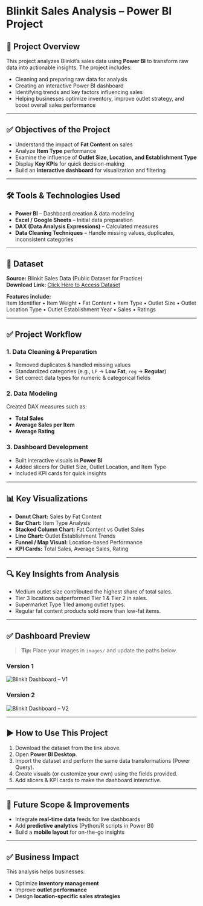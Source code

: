# Blinkit Sales Analysis – Power BI Project

## 📌 Project Overview
This project analyzes Blinkit’s sales data using **Power BI** to transform raw data into actionable insights. The project includes:

- Cleaning and preparing raw data for analysis  
- Creating an interactive Power BI dashboard  
- Identifying trends and key factors influencing sales  
- Helping businesses optimize inventory, improve outlet strategy, and boost overall sales performance  

---

## ✅ Objectives of the Project
- Understand the impact of **Fat Content** on sales  
- Analyze **Item Type** performance  
- Examine the influence of **Outlet Size, Location, and Establishment Type**  
- Display **Key KPIs** for quick decision-making  
- Build an **interactive dashboard** for visualization and filtering  

---

## 🛠 Tools & Technologies Used
- **Power BI** – Dashboard creation & data modeling  
- **Excel / Google Sheets** – Initial data preparation  
- **DAX (Data Analysis Expressions)** – Calculated measures  
- **Data Cleaning Techniques** – Handle missing values, duplicates, inconsistent categories  

---

## 📂 Dataset
**Source:** Blinkit Sales Data (Public Dataset for Practice)  
**Download Link:** [Click Here to Access Dataset](https://docs.google.com/spreadsheets/d/1tdF_beuexr4n46cuZY8P-b8JCCYN-SNZ/edit?usp=drive_link&ouid=117842195454125624716&rtpof=true&sd=true)

**Features include:**  
Item Identifier • Item Weight • Fat Content • Item Type • Outlet Size • Outlet Location Type • Outlet Establishment Year • Sales • Ratings

---

## ✅ Project Workflow

### 1. Data Cleaning & Preparation
- Removed duplicates & handled missing values  
- Standardized categories (e.g., `LF` → **Low Fat**, `reg` → **Regular**)  
- Set correct data types for numeric & categorical fields  

### 2. Data Modeling
Created DAX measures such as:  
- **Total Sales**  
- **Average Sales per Item**  
- **Average Rating**  

### 3. Dashboard Development
- Built interactive visuals in **Power BI**  
- Added slicers for Outlet Size, Outlet Location, and Item Type  
- Included KPI cards for quick insights  

---

## 📊 Key Visualizations
- **Donut Chart:** Sales by Fat Content  
- **Bar Chart:** Item Type Analysis  
- **Stacked Column Chart:** Fat Content vs Outlet Sales  
- **Line Chart:** Outlet Establishment Trends  
- **Funnel / Map Visual:** Location-based Performance  
- **KPI Cards:** Total Sales, Average Sales, Rating  

---

## 🔍 Key Insights from Analysis
- Medium outlet size contributed the highest share of total sales.  
- Tier 3 locations outperformed Tier 1 & Tier 2 in sales.  
- Supermarket Type 1 led among outlet types.  
- Regular fat content products sold more than low-fat items.  

---

## ✅ Dashboard Preview

> **Tip:** Place your images in `images/` and update the paths below.

### Version 1
![Blinkit Dashboard – V1](images/dashboard-v1.png)

### Version 2
![Blinkit Dashboard – V2](images/dashboard-v2.png)

<!--
If you want to control display size, you can use HTML instead of Markdown:
<img src="images/dashboard-v1.png" alt="Blinkit Dashboard – V1" width="600">
-->

---

## ▶ How to Use This Project
1. Download the dataset from the link above.  
2. Open **Power BI Desktop**.  
3. Import the dataset and perform the same data transformations (Power Query).  
4. Create visuals (or customize your own) using the fields provided.  
5. Add slicers & KPI cards to make the dashboard interactive.  

---

## 🚀 Future Scope & Improvements
- Integrate **real-time data** feeds for live dashboards  
- Add **predictive analytics** (Python/R scripts in Power BI)  
- Build a **mobile layout** for on-the-go insights  

---

## ✅ Business Impact
This analysis helps businesses:  
- Optimize **inventory management**  
- Improve **outlet performance**  
- Design **location-specific sales strategies**  


